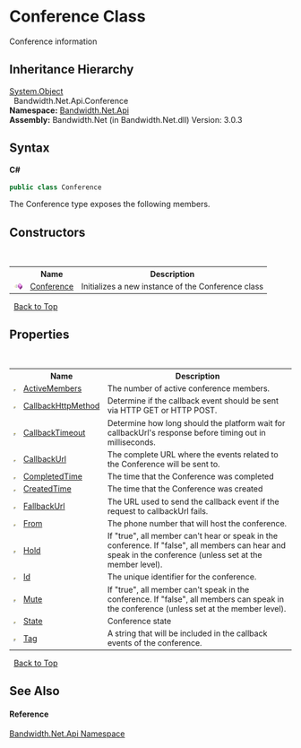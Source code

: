 ﻿# Conference Class
 

Conference information


## Inheritance Hierarchy
<a href="http://msdn2.microsoft.com/en-us/library/e5kfa45b" target="_blank">System.Object</a><br />&nbsp;&nbsp;Bandwidth.Net.Api.Conference<br />
**Namespace:**&nbsp;<a href ="N_Bandwidth_Net_Api.md">Bandwidth.Net.Api</a><br />**Assembly:**&nbsp;Bandwidth.Net (in Bandwidth.Net.dll) Version: 3.0.3

## Syntax

**C#**<br />
``` C#
public class Conference
```

The Conference type exposes the following members.


## Constructors
&nbsp;<table><tr><th></th><th>Name</th><th>Description</th></tr><tr><td>![Public method](media/pubmethod.gif "Public method")</td><td><a href ="M_Bandwidth_Net_Api_Conference__ctor.md">Conference</a></td><td>
Initializes a new instance of the Conference class</td></tr></table>&nbsp;
<a href="#conference-class">Back to Top</a>

## Properties
&nbsp;<table><tr><th></th><th>Name</th><th>Description</th></tr><tr><td>![Public property](media/pubproperty.gif "Public property")</td><td><a href ="P_Bandwidth_Net_Api_Conference_ActiveMembers.md">ActiveMembers</a></td><td>
The number of active conference members.</td></tr><tr><td>![Public property](media/pubproperty.gif "Public property")</td><td><a href ="P_Bandwidth_Net_Api_Conference_CallbackHttpMethod.md">CallbackHttpMethod</a></td><td>
Determine if the callback event should be sent via HTTP GET or HTTP POST.</td></tr><tr><td>![Public property](media/pubproperty.gif "Public property")</td><td><a href ="P_Bandwidth_Net_Api_Conference_CallbackTimeout.md">CallbackTimeout</a></td><td>
Determine how long should the platform wait for callbackUrl's response before timing out in milliseconds.</td></tr><tr><td>![Public property](media/pubproperty.gif "Public property")</td><td><a href ="P_Bandwidth_Net_Api_Conference_CallbackUrl.md">CallbackUrl</a></td><td>
The complete URL where the events related to the Conference will be sent to.</td></tr><tr><td>![Public property](media/pubproperty.gif "Public property")</td><td><a href ="P_Bandwidth_Net_Api_Conference_CompletedTime.md">CompletedTime</a></td><td>
The time that the Conference was completed</td></tr><tr><td>![Public property](media/pubproperty.gif "Public property")</td><td><a href ="P_Bandwidth_Net_Api_Conference_CreatedTime.md">CreatedTime</a></td><td>
The time that the Conference was created</td></tr><tr><td>![Public property](media/pubproperty.gif "Public property")</td><td><a href ="P_Bandwidth_Net_Api_Conference_FallbackUrl.md">FallbackUrl</a></td><td>
The URL used to send the callback event if the request to callbackUrl fails.</td></tr><tr><td>![Public property](media/pubproperty.gif "Public property")</td><td><a href ="P_Bandwidth_Net_Api_Conference_From.md">From</a></td><td>
The phone number that will host the conference.</td></tr><tr><td>![Public property](media/pubproperty.gif "Public property")</td><td><a href ="P_Bandwidth_Net_Api_Conference_Hold.md">Hold</a></td><td>
If "true", all member can't hear or speak in the conference. If "false", all members can hear and speak in the conference (unless set at the member level).</td></tr><tr><td>![Public property](media/pubproperty.gif "Public property")</td><td><a href ="P_Bandwidth_Net_Api_Conference_Id.md">Id</a></td><td>
The unique identifier for the conference.</td></tr><tr><td>![Public property](media/pubproperty.gif "Public property")</td><td><a href ="P_Bandwidth_Net_Api_Conference_Mute.md">Mute</a></td><td>
If "true", all member can't speak in the conference. If "false", all members can speak in the conference (unless set at the member level).</td></tr><tr><td>![Public property](media/pubproperty.gif "Public property")</td><td><a href ="P_Bandwidth_Net_Api_Conference_State.md">State</a></td><td>
Conference state</td></tr><tr><td>![Public property](media/pubproperty.gif "Public property")</td><td><a href ="P_Bandwidth_Net_Api_Conference_Tag.md">Tag</a></td><td>
A string that will be included in the callback events of the conference.</td></tr></table>&nbsp;
<a href="#conference-class">Back to Top</a>

## See Also


#### Reference
<a href ="N_Bandwidth_Net_Api.md">Bandwidth.Net.Api Namespace</a><br />